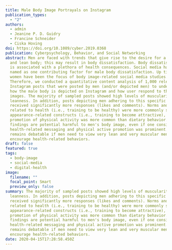 ```yaml
---
title: Male Body Image Portrayals on Instagram
publication_types:
  - "2"
authors:
  - admin
  - Jeanine P. D. Guidry
  - Francine Schneider
  - Ciska Hoving
doi: https://doi.org/10.1089/cyber.2019.0368
publication: Cyberpsychology, Behavior, and Social Networking
abstract: Men are faced with trends that give rise to the desire for a muscular
  and lean body; this may result in body dissatisfaction. Body dissatisfaction
  is associated with a plethora of health consequences. Social media has been
  named as one contributing factor for male body dissatisfaction. Up till now,
  women have been the focus of body image-related social media studies.
  Therefore, we conducted a quantitative content analysis of 1,000 relevant
  Instagram posts that were posted by men (and/or depicted men) to understand
  how the male body is depicted on Instagram and how user respond to those
  images. The majority of sampled posts showed high levels of muscularity and
  leanness. In addition, posts depicting men adhering to this specific body type
  received significantly more responses (likes and comments). Norms and outcomes
  related to health (i.e., training to be healthy) were more commonly shown than
  appearance-related constructs (i.e., training to become attractive), and
  promotion of physical activity was more common than dietary behavior. However,
  findings are potential harmful to men's body image, even if one considers that
  health-related messaging and physical active promotion was prominent. It
  remains debatable if men need to view very lean and very muscular men to
  encourage health-related behaviors.
draft: false
featured: true
tags:
  - body-image
  - social-media
  - digital-health
image:
  filename: ""
  focal_point: Smart
  preview_only: false
summary: The majority of sampled posts showed high levels of muscularity and
  leanness. In addition, posts depicting men adhering to this specific body type
  received significantly more responses (likes and comments). Norms and outcomes
  related to health (i.e., training to be healthy) were more commonly shown than
  appearance-related constructs (i.e., training to become attractive), and
  promotion of physical activity was more common than dietary behavior. However,
  findings are potential harmful to men's body image, even if one considers that
  health-related messaging and physical active promotion was prominent. It
  remains debatable if men need to view very lean and very muscular men to
  encourage health-related behaviors.
date: 2020-04-15T17:28:58.450Z
---
```

